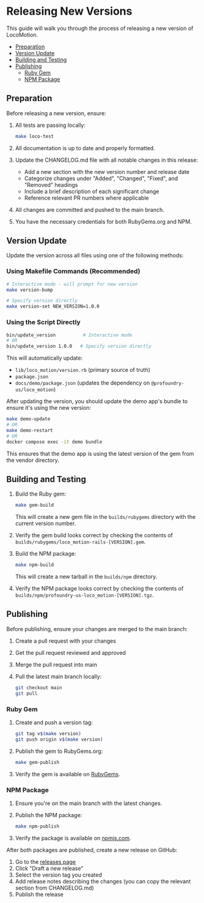 <!-- omit from toc -->
# Releasing New Versions

This guide will walk you through the process of releasing a new version of
LocoMotion.

- [Preparation](#preparation)
- [Version Update](#version-update)
- [Building and Testing](#building-and-testing)
- [Publishing](#publishing)
  - [Ruby Gem](#ruby-gem)
  - [NPM Package](#npm-package)

## Preparation

Before releasing a new version, ensure:

1. All tests are passing locally:

   ```bash
   make loco-test
   ```

2. All documentation is up to date and properly formatted.
3. Update the CHANGELOG.md file with all notable changes in this release:
   - Add a new section with the new version number and release date
   - Categorize changes under "Added", "Changed", "Fixed", and "Removed" headings
   - Include a brief description of each significant change
   - Reference relevant PR numbers where applicable
4. All changes are committed and pushed to the main branch.
5. You have the necessary credentials for both RubyGems.org and NPM.

## Version Update

Update the version across all files using one of the following methods:

### Using Makefile Commands (Recommended)

```bash
# Interactive mode - will prompt for new version
make version-bump

# Specify version directly
make version-set NEW_VERSION=1.0.0
```

### Using the Script Directly

```bash
bin/update_version          # Interactive mode
# OR
bin/update_version 1.0.0   # Specify version directly
```

This will automatically update:

- `lib/loco_motion/version.rb` (primary source of truth)
- `package.json`
- `docs/demo/package.json` (updates the dependency on `@profoundry-us/loco_motion`)

After updating the version, you should update the demo app's bundle to ensure it's using the new version:

```bash
make demo-update
# OR
make demo-restart
# OR
docker compose exec -it demo bundle
```

This ensures that the demo app is using the latest version of the gem from the vendor directory.

## Building and Testing

1. Build the Ruby gem:

   ```bash
   make gem-build
   ```

   This will create a new gem file in the `builds/rubygems` directory with the
   current version number.

2. Verify the gem build looks correct by checking the contents of
   `builds/rubygems/loco_motion-rails-[VERSION].gem`.

3. Build the NPM package:

   ```bash
   make npm-build
   ```

   This will create a new tarball in the `builds/npm` directory.

4. Verify the NPM package looks correct by checking the contents of
   `builds/npm/profoundry-us-loco_motion-[VERSION].tgz`.

## Publishing

Before publishing, ensure your changes are merged to the main branch:

1. Create a pull request with your changes
2. Get the pull request reviewed and approved
3. Merge the pull request into main
4. Pull the latest main branch locally:

   ```bash
   git checkout main
   git pull
   ```

### Ruby Gem

1. Create and push a version tag:

   ```bash
   git tag v$(make version)
   git push origin v$(make version)
   ```

2. Publish the gem to RubyGems.org:

   ```bash
   make gem-publish
   ```

3. Verify the gem is available on [RubyGems][rubygems].

### NPM Package

1. Ensure you're on the main branch with the latest changes.

2. Publish the NPM package:

   ```bash
   make npm-publish
   ```

3. Verify the package is available on [npmjs.com][npm].

After both packages are published, create a new release on GitHub:

1. Go to the [releases page][github-releases]
2. Click "Draft a new release"
3. Select the version tag you created
4. Add release notes describing the changes (you can copy the relevant section from CHANGELOG.md)
5. Publish the release

[rubygems]: https://rubygems.org/gems/loco_motion-rails
[npm]: https://www.npmjs.com/package/@profoundry-us/loco_motion
[github-releases]: https://github.com/profoundry-us/loco_motion/releases
